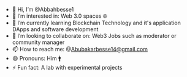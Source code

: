 - 👋 Hi, I’m @Abbahbesse1
- 👀 I’m interested in: Web 3.0 spaces 🌐
- 🌱 I’m currently learning Blockchain Technology and it's application DApps and software development 
- 💞️ I’m looking to collaborate on: Web3 Jobs such as moderator or community manager 
- 📫 How to reach me: @Abubakarbesse14@gmail.com
- 😄 Pronouns: Him 🚹
- ⚡ Fun fact: A lab with experimental projects

<!---
Abbahbesse1/Abbahbesse1 is a ✨ special ✨ repository because its `README.md` (this file) appears on your GitHub profile.
You can click the Preview link to take a look at your changes.
--->
